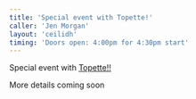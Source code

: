 ```yaml
---
title: 'Special event with Topette!'
caller: 'Jen Morgan'
layout: 'ceilidh'
timing: 'Doors open: 4:00pm for 4:30pm start'
---
```


Special event with [Topette!!](https://www.wegottickets.com/event/476149)

More details coming soon
